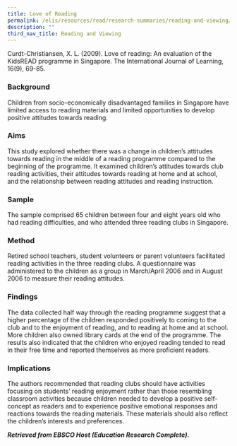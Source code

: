 ```yaml
---
title: Love of Reading
permalink: /elis/resources/read/research-summaries/reading-and-viewing/love-of-reading/
description: ""
third_nav_title: Reading and Viewing
---
```

Curdt-Christiansen, X. L. (2009). Love of reading: An evaluation of the KidsREAD programme in Singapore. The International Journal of Learning, 16(9), 69-85.

### Background

Children from socio-economically disadvantaged families in Singapore have limited access to reading materials and limited opportunities to develop positive attitudes towards reading.

### Aims

This study explored whether there was a change in children’s attitudes towards reading in the middle of a reading programme compared to the beginning of the programme. It examined children’s attitudes towards club reading activities, their attitudes towards reading at home and at school, and the relationship between reading attitudes and reading instruction.

### Sample

The sample comprised 65 children between four and eight years old who had reading difficulties, and who attended three reading clubs in Singapore.

### Method

Retired school teachers, student volunteers or parent volunteers facilitated reading activities in the three reading clubs. A questionnaire was administered to the children as a group in March/April 2006 and in August 2006 to measure their reading attitudes.

### Findings

The data collected half way through the reading programme suggest that a higher percentage of the children responded positively to coming to the club and to the enjoyment of reading, and to reading at home and at school. More children also owned library cards at the end of the programme. The results also indicated that the children who enjoyed reading tended to read in their free time and reported themselves as more proficient readers.

### Implications

The authors recommended that reading clubs should have activities focusing on students’ reading enjoyment rather than those resembling classroom activities because children needed to develop a positive self-concept as readers and to experience positive emotional responses and reactions towards the reading materials. These materials should also reflect the children’s interests and preferences.

_**Retrieved from EBSCO Host (Education Research Complete).**_